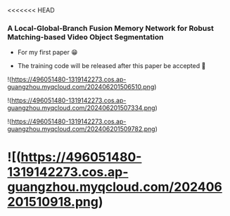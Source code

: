 <<<<<<< HEAD
### A Local-Global-Branch Fusion Memory Network for Robust Matching-based Video Object Segmentation

- For my first paper 😁

- The training code will be released after this paper be accepted 🚀

!(https://496051480-1319142273.cos.ap-guangzhou.myqcloud.com/202406201506510.png)

!(https://496051480-1319142273.cos.ap-guangzhou.myqcloud.com/202406201507334.png)

!(https://496051480-1319142273.cos.ap-guangzhou.myqcloud.com/202406201509782.png) 

![(https://496051480-1319142273.cos.ap-guangzhou.myqcloud.com/202406201510918.png)
=======
